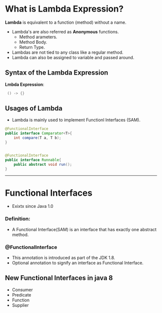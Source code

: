 # What is Lambda Expression?

**Lambda** is equivalent to a function (method) without a name.

- Lambda's are also referred as **Anonymous** functions.
  - Method arameters.
  - Method Body.
  - Return Type.
- Lambdas are not tied to any class like a regular method.
- Lambda can also be assigned to variable and passed around.

## Syntax of the Lambda Expression

**Lmbda Expression**:

```java
 () -> {}
```

## Usages of Lambda

- Lambda is mainly used to implement Functionl Interfaces (SAM).

```java
@FunctionalInterface
public interface Comparator<T>{
    int compare(T a, T b);
}


@FunctionalInterface
public interface Runnable{
    public abstract void run();
}
```

---


# Functional Interfaces

- Exixtx since Java 1.0

### Definition:
- A Functional Interface(SAM) is an interface that has exactly one abstract method.

### @FunctionalInterface
- This annotation is introduced as part of the JDK 1.8.
- Optional annotation to signify an interface as Functional Interface.


## New Functional Interfaces in java 8

- Consumer
- Predicate
- Function
- Supplier


